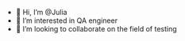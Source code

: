 - 👋 Hi, I’m @Julia
- 👀 I’m interested in QA engineer
- 💞️ I’m looking to collaborate on the field of testing

